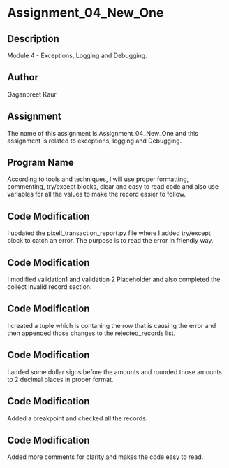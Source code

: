 # Assignment_04_New_One

## Description

Module 4 - Exceptions, Logging and Debugging.

## Author

Gaganpreet Kaur

## Assignment

The name of this assignment is Assignment_04_New_One and this assignment is related to exceptions, logging and Debugging.

## Program Name

According to tools and techniques, I will use proper formatting, commenting, try/except blocks, clear and easy to read code and also use variables for all the values to make the record easier to follow.

## Code Modification

I updated the pixell_transaction_report.py file where I added try/except block to catch an error. The purpose is to read the error in friendly way.

## Code Modification

I modified validation1 and validation 2 Placeholder and also completed the collect invalid record section.

## Code Modification

I created a tuple which is contaning the row that is causing the error and then appended those changes to the rejected_records list.

## Code Modification

I added some dollar signs before the amounts and rounded those amounts to 2 decimal places in proper format.

## Code Modification

Added a breakpoint and checked all the records.

## Code Modification

Added more comments for clarity and makes the code easy to read.
